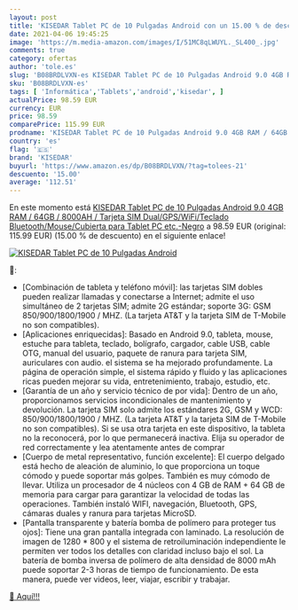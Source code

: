 ```yaml
---
layout: post
title: 'KISEDAR Tablet PC de 10 Pulgadas Android con un 15.00 % de descuento'
date: 2021-04-06 19:45:25
image: 'https://m.media-amazon.com/images/I/51MC8qLWUYL._SL400_.jpg'
comments: true
category: ofertas
author: 'tole.es'
slug: 'B08BRDLVXN-es KISEDAR Tablet PC de 10 Pulgadas Android 9.0 4GB RAM /...'
sku: 'B08BRDLVXN-es'
tags: [ 'Informática','Tablets','android','kisedar', ]
actualPrice: 98.59 EUR
currency: EUR
price: 98.59
comparePrice: 115.99 EUR
prodname: 'KISEDAR Tablet PC de 10 Pulgadas Android 9.0 4GB RAM / 64GB / 8000AH / Tarjeta SIM Dual/GPS/WiFi/Teclado Bluetooth/Mouse/Cubierta para Tablet PC  etc.-Negro'
country: 'es'
flag: '🇪🇸'
brand: 'KISEDAR'
buyurl: 'https://www.amazon.es/dp/B08BRDLVXN/?tag=tolees-21'
descuento: '15.00'
average: '112.51'
---
```


En este momento está [KISEDAR Tablet PC de 10 Pulgadas Android 9.0 4GB RAM / 64GB / 8000AH / Tarjeta SIM Dual/GPS/WiFi/Teclado Bluetooth/Mouse/Cubierta para Tablet PC  etc.-Negro](https://www.amazon.es/dp/B08BRDLVXN/?tag=tolees-21) a 98.59 EUR (original: 115.99 EUR) (15.00 %  de descuento) en el siguiente enlace!

[![KISEDAR Tablet PC de 10 Pulgadas Android](https://m.media-amazon.com/images/I/51MC8qLWUYL._SL400_.jpg)](https://www.amazon.es/dp/B08BRDLVXN/?tag=tolees-21)

🔎:

- [Combinación de tableta y teléfono móvil]: las tarjetas SIM dobles pueden realizar llamadas y conectarse a Internet; admite el uso simultáneo de 2 tarjetas SIM; admite 2G estándar; soporte 3G: GSM 850/900/1800/1900 / MHZ. (La tarjeta AT&T y la tarjeta SIM de T-Mobile no son compatibles).
- [Aplicaciones enriquecidas]: Basado en Android 9.0, tableta, mouse, estuche para tableta, teclado, bolígrafo, cargador, cable USB, cable OTG, manual del usuario, paquete de ranura para tarjeta SIM, auriculares con audio. el sistema se ha mejorado profundamente. La página de operación simple, el sistema rápido y fluido y las aplicaciones ricas pueden mejorar su vida, entretenimiento, trabajo, estudio, etc.
- [Garantía de un año y servicio técnico de por vida]: Dentro de un año, proporcionamos servicios incondicionales de mantenimiento y devolución. La tarjeta SIM solo admite los estándares 2G, GSM y WCD: 850/900/1800/1900 / MHZ. (La tarjeta AT&T y la tarjeta SIM de T-Mobile no son compatibles). Si se usa otra tarjeta en este dispositivo, la tableta no la reconocerá, por lo que permanecerá inactiva. Elija su operador de red correctamente y lea atentamente antes de comprar
- [Cuerpo de metal representativo, función excelente]: El cuerpo delgado está hecho de aleación de aluminio, lo que proporciona un toque cómodo y puede soportar más golpes. También es muy cómodo de llevar. Utiliza un procesador de 4 núcleos con 4 GB de RAM + 64 GB de memoria para cargar para garantizar la velocidad de todas las operaciones. También instaló WIFI, navegación, Bluetooth, GPS, cámaras duales y ranura para tarjetas MicroSD.
- [Pantalla transparente y batería bomba de polímero para proteger tus ojos]: Tiene una gran pantalla integrada con laminado. La resolución de imagen de 1280 * 800 y el sistema de retroiluminación independiente le permiten ver todos los detalles con claridad incluso bajo el sol. La batería de bomba inversa de polímero de alta densidad de 8000 mAh puede soportar 2-3 horas de tiempo de funcionamiento. De esta manera, puede ver videos, leer, viajar, escribir y trabajar.

[🛒 Aquí!!!](https://www.amazon.es/dp/B08BRDLVXN/?tag=tolees-21)
